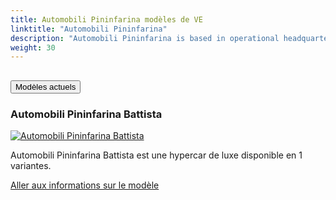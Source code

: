 ```yaml
---
title: Automobili Pininfarina modèles de VE
linktitle: "Automobili Pininfarina"
description: "Automobili Pininfarina is based in operational headquarters in Munich, Germany, with a team of experienced automotive executives from luxury and premium car brands."
weight: 30
---
```

<!-- markdownlint-disable MD033 -->
<!-- markdownlint-disable MD010 -->


<div class="accordion" id="accordionPanelsStayOpenExample">
    <div class="accordion-item">
        <h2 class="accordion-header">
            <button class="accordion-button" type="button" data-bs-toggle="collapse" data-bs-target="#panelsStayOpen-collapseOne" aria-expanded="true" aria-controls="panelsStayOpen-collapseOne">
                        Modèles actuels
            </button>
        </h2>
        <div id="panelsStayOpen-collapseOne" class="accordion-collapse collapse show">
            <div class="accordion-body">
    <div class="container p-3 mb-4 bg-body-tertiary rounded border">
        <h3>Automobili Pininfarina Battista</h3>
        <div class="row">
            <div class="col col-12 col-md-6">
                <a href="battista">
                    <img src="https://media.evkx.net/multimedia/models/automobili_pininfarina/battista/battista/main_1_st.jpg" class="img-fluid" alt="Automobili Pininfarina Battista" >
                </a>
            </div>
            <div class="col col-12 col-md-6"><p>
Automobili Pininfarina Battista est une hypercar de luxe disponible en 1 variantes.
</p>
	<a href="battista/" class="btn btn-outline-primary" role="button">Aller aux informations sur le modèle</a>
		</div>
	</div>
</div>
        </div>
    </div>
</div></div>
